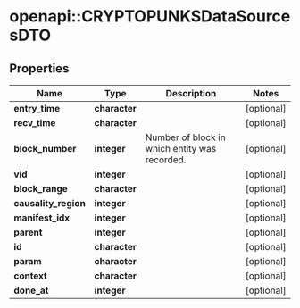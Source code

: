 # openapi::CRYPTOPUNKSDataSourcesDTO


## Properties
Name | Type | Description | Notes
------------ | ------------- | ------------- | -------------
**entry_time** | **character** |  | [optional] 
**recv_time** | **character** |  | [optional] 
**block_number** | **integer** | Number of block in which entity was recorded. | [optional] 
**vid** | **integer** |  | [optional] 
**block_range** | **character** |  | [optional] 
**causality_region** | **integer** |  | [optional] 
**manifest_idx** | **integer** |  | [optional] 
**parent** | **integer** |  | [optional] 
**id** | **character** |  | [optional] 
**param** | **character** |  | [optional] 
**context** | **character** |  | [optional] 
**done_at** | **integer** |  | [optional] 


